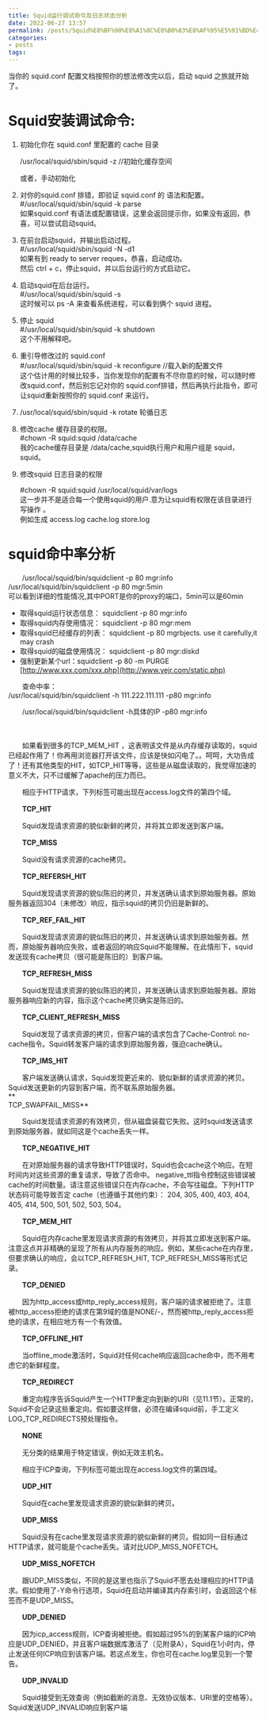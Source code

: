 ```yaml
---
title: Squid运行调试命令及日志状态分析
date: 2022-06-27 13:57
permalink: /posts/Squid%E8%BF%90%E8%A1%8C%E8%B0%83%E8%AF%95%E5%91%BD%E4%BB%A4%E5%8F%8A%E6%97%A5%E5%BF%97%E7%8A%B6%E6%80%81%E5%88%86%E6%9E%90
categories:
- posts
tags: 
---
```

当你的 squid.conf 配置文档按照你的想法修改完以后，启动 squid 之旅就开始了。

# Squid安装调试命令:

1. 初始化你在 squid.conf 里配置的 cache 目录

    /usr/local/squid/sbin/squid -z //初始化缓存空间

    或者，手动初始化

2. 对你的squid.conf 排错，即验证 squid.conf 的 语法和配置。  
    #/usr/local/squid/sbin/squid -k parse  
    如果squid.conf 有语法或配置错误，这里会返回提示你，如果没有返回，恭喜，可以尝试启动squid。

3. 在前台启动squid，并输出启动过程。  
    #/usr/local/squid/sbin/squid -N -d1  
    如果有到 ready to server reques，恭喜，启动成功。  
    然后 ctrl + c，停止squid，并以后台运行的方式启动它。

4. 启动squid在后台运行。  
    #/usr/local/squid/sbin/squid -s  
    这时候可以 ps -A 来查看系统进程，可以看到俩个 squid 进程。

5. 停止 squid  
    #/usr/local/squid/sbin/squid -k shutdown  
    这个不用解释吧。

6. 重引导修改过的 squid.conf  
    #/usr/local/squid/sbin/squid -k reconfigure //载入新的配置文件  
    这个估计用的时候比较多，当你发现你的配置有不尽你意的时候，可以随时修改squid.conf，然后别忘记对你的 squid.conf排错，然后再执行此指令，即可让squid重新按照你的 squid.conf 来运行。

7. /usr/local/squid/sbin/squid -k rotate 轮循日志

8. 修改cache 缓存目录的权限。  
    #chown -R squid:squid /data/cache  
    我的cache缓存目录是 /data/cache,squid执行用户和用户组是 squid，squid。
9. 修改squid 日志目录的权限

    #chown -R squid:squid /usr/local/squid/var/logs  
    这一步并不是适合每一个使用squid的用户.意为让squid有权限在该目录进行写操作 。  
    例如生成 access.log cache.log store.log

# squid命中率分析

　　/usr/local/squid/bin/squidclient -p 80 mgr:info  
/usr/local/squid/bin/squidclient -p 80 mgr:5min  
可以看到详细的性能情况,其中PORT是你的proxy的端口，5min可以是60min

* 取得squid运行状态信息： squidclient -p 80 mgr:info
* 取得squid内存使用情况： squidclient -p 80 mgr:mem
* 取得squid已经缓存的列表： squidclient -p 80 mgrbjects. use it carefully,it may crash
* 取得squid的磁盘使用情况： squidclient -p 80 mgr:diskd
* 强制更新某个url：squidclient -p 80 -m PURGE [http://www.xxx.com/xxx.php](http://www.yejr.com/static.php)

　　查命中率：  
/usr/local/squid/bin/squidclient -h 111.222.111.111 -p80 mgr:info

　　/usr/local/squid/bin/squidclient -h具体的IP -p80 mgr:info

　　‍

　　如果看到很多的TCP_MEM_HIT ，这表明该文件是从内存缓存读取的，squid已经起作用了！你再用浏览器打开该文件，应该是快如闪电了。。呵呵，大功告成了！还有其他类型的HIT，如TCP_HIT等等，这些是从磁盘读取的，我觉得加速的意义不大，只不过缓解了apache的压力而已。

　　相应于HTTP请求，下列标签可能出现在access.log文件的第四个域。

　　**TCP_HIT**

　　Squid发现请求资源的貌似新鲜的拷贝，并将其立即发送到客户端。

　　**TCP_MISS**

　　Squid没有请求资源的cache拷贝。

　　**TCP_REFERSH_HIT**

　　Squid发现请求资源的貌似陈旧的拷贝，并发送确认请求到原始服务器。原始服务器返回304（未修改）响应，指示squid的拷贝仍旧是新鲜的。

　　**TCP_REF_FAIL_HIT**

　　Squid发现请求资源的貌似陈旧的拷贝，并发送确认请求到原始服务器。然而，原始服务器响应失败，或者返回的响应Squid不能理解。在此情形下，squid发送现有cache拷贝（很可能是陈旧的）到客户端。

　　**TCP_REFRESH_MISS**

　　Squid发现请求资源的貌似陈旧的拷贝，并发送确认请求到原始服务器。原始服务器响应新的内容，指示这个cache拷贝确实是陈旧的。

　　**TCP_CLIENT_REFRESH_MISS**

　　Squid发现了请求资源的拷贝，但客户端的请求包含了Cache-Control: no-cache指令。Squid转发客户端的请求到原始服务器，强迫cache确认。

　　**TCP_IMS_HIT**

　　客户端发送确认请求，Squid发现更近来的、貌似新鲜的请求资源的拷贝。Squid发送更新的内容到客户端，而不联系原始服务器。  
**  
TCP_SWAPFAIL_MISS**

　　Squid发现请求资源的有效拷贝，但从磁盘装载它失败。这时squid发送请求到原始服务器，就如同这是个cache丢失一样。

　　**TCP_NEGATIVE_HIT**

　　在对原始服务器的请求导致HTTP错误时，Squid也会cache这个响应。在短时间内对这些资源的重复请求，导致了否命中。 negative_ttl指令控制这些错误被cache的时间数量。请注意这些错误只在内存cache，不会写往磁盘。下列HTTP状态码可能导致否定 cache（也遵循于其他约束）： 204, 305, 400, 403, 404, 405, 414, 500, 501, 502, 503, 504。

　　**TCP_MEM_HIT**

　　Squid在内存cache里发现请求资源的有效拷贝，并将其立即发送到客户端。注意这点并非精确的呈现了所有从内存服务的响应。例如，某些cache在内存里，但要求确认的响应，会以TCP_REFRESH_HIT, TCP_REFRESH_MISS等形式记录。

　　**TCP_DENIED**

　　因为http_access或http_reply_access规则，客户端的请求被拒绝了。注意被http_access拒绝的请求在第9域的值是NONE/-，然而被http_reply_access拒绝的请求，在相应地方有一个有效值。

　　**TCP_OFFLINE_HIT**

　　当offline_mode激活时，Squid对任何cache响应返回cache命中，而不用考虑它的新鲜程度。

　　**TCP_REDIRECT**

　　重定向程序告诉Squid产生一个HTTP重定向到新的URI（见11.1节）。正常的，Squid不会记录这些重定向。假如要这样做，必须在编译squid前，手工定义LOG_TCP_REDIRECTS预处理指令。

　　**NONE**

　　无分类的结果用于特定错误，例如无效主机名。

　　相应于ICP查询，下列标签可能出现在access.log文件的第四域。

　　**UDP_HIT**

　　Squid在cache里发现请求资源的貌似新鲜的拷贝。

　　**UDP_MISS**

　　Squid没有在cache里发现请求资源的貌似新鲜的拷贝。假如同一目标通过HTTP请求，就可能是个cache丢失。请对比UDP_MISS_NOFETCH。

　　**UDP_MISS_NOFETCH**

　　跟UDP_MISS类似，不同的是这里也指示了Squid不愿去处理相应的HTTP请求。假如使用了-Y命令行选项，Squid在启动并编译其内存索引时，会返回这个标签而不是UDP_MISS。

　　**UDP_DENIED**

　　因为icp_access规则，ICP查询被拒绝。假如超过95%的到某客户端的ICP响应是UDP_DENIED，并且客户端数据库激活了（见附录A），Squid在1小时内，停止发送任何ICP响应到该客户端。若这点发生，你也可在cache.log里见到一个警告。

　　**UDP_INVALID**

　　Squid接受到无效查询（例如截断的消息、无效协议版本、URI里的空格等）。Squid发送UDP_INVALID响应到客户端

